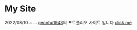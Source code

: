 # My Site

2022/08/10 ~ ...
[geonho1943](https://github.com/geonho1943)의 포트폴리오 사이트 입니다
[click me](https://geonho1943.github.io/)
